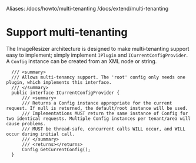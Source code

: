 Aliases: /docs/howto/multi-tenanting /docs/extend/multi-tenanting

# Support multi-tenanting


The ImageResizer architecture is designed to make multi-tenanting support easy to implement; simply implement `IPlugin` and `ICurrentConfigProvider`. A `Config` instance can be created from an XML node or string.




      /// <summary>
      /// Allows multi-tenancy support. The 'root' config only needs one plugin, which implements this interface.
      /// </summary>
      public interface ICurrentConfigProvider {
          /// <summary>
          /// Returns a Config instance appropriate for the current request. If null is returned, the default/root instance will be used.
          /// Implementations MUST return the same instance of Config for two identical requests. Multiple Config instances per tenant/area will cause problems.
          /// MUST be thread-safe, concurrent calls WILL occur, and WILL occur during initial call. 
          /// </summary>
          /// <returns></returns>
          Config GetCurrentConfig();
      }